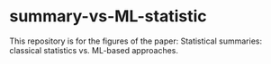 # summary-vs-ML-statistic
This repository is for the figures of the paper: Statistical summaries: classical statistics vs. ML-based approaches.
